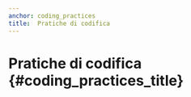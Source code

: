 ```yaml
---
anchor: coding_practices
title:  Pratiche di codifica
---
```


# Pratiche di codifica {#coding_practices_title}
